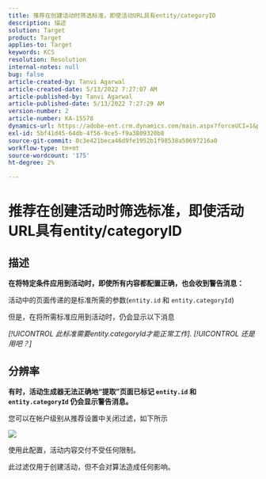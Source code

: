 ```yaml
---
title: 推荐在创建活动时筛选标准，即使活动URL具有entity/categoryID
description: 描述
solution: Target
product: Target
applies-to: Target
keywords: KCS
resolution: Resolution
internal-notes: null
bug: false
article-created-by: Tanvi Agarwal
article-created-date: 5/13/2022 7:27:07 AM
article-published-by: Tanvi Agarwal
article-published-date: 5/13/2022 7:27:29 AM
version-number: 2
article-number: KA-15578
dynamics-url: https://adobe-ent.crm.dynamics.com/main.aspx?forceUCI=1&pagetype=entityrecord&etn=knowledgearticle&id=60604013-8ed2-ec11-a7b5-00224809c27a
exl-id: 5bf41d45-64db-4f56-9ce5-f9a3809320b8
source-git-commit: 0c3e421beca46d9fe1952b1f98538a50697216a0
workflow-type: tm+mt
source-wordcount: '175'
ht-degree: 2%

---
```


# 推荐在创建活动时筛选标准，即使活动URL具有entity/categoryID

## 描述


<b>在将特定条件应用到活动时，即使所有内容都配置正确，也会收到警告消息：</b>

活动中的页面传递的是标准所需的参数(`entity.id` 和 `entity.categoryId`) 

但是，在将所需标准应用到活动时，仍会显示以下消息

*[!UICONTROL 此标准需要entity.categoryId才能正常工作]. [!UICONTROL 还是用吧？]*


## 分辨率


<b>有时，活动生成器无法正确地“提取”页面已标记 `entity.id` 和 `entity.categoryId` 仍会显示警告消息。</b>



您可以在帐户级别从推荐设置中关闭过滤，如下所示

![](http://omniture.custhelp.com/ci/inlineImage/get/3041012/5090ecb0bec7673ef3ad943bd35f9095)



使用此配置，活动内容交付不受任何限制。



此过滤仅用于创建活动，但不会对算法造成任何影响。
